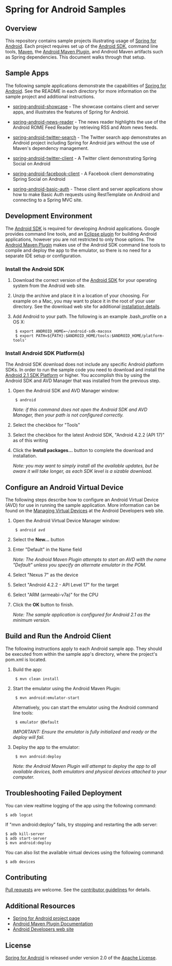 # Spring for Android Samples

## Overview

This repository contains sample projects illustrating usage of [Spring for Android]. Each project requires set up of the [Android SDK], command line tools, [Maven], the [Android Maven Plugin], and Android Maven artifacts such as Spring dependencies. This document walks through that setup.


## Sample Apps

The following sample applications demonstrate the capabilities of [Spring for Android]. See the README in each directory for more information on the sample project and additional instructions.

* [spring-android-showcase] - The showcase contains client and server apps, and illustrates the features of Spring for Android.

* [spring-android-news-reader] - The news reader highlights the use of the Android ROME Feed Reader by retrieving RSS and Atom news feeds.

* [spring-android-twitter-search] - The Twitter search app demonstrates an Android project including Spring for Android jars without the use of Maven's dependency management.

* [spring-android-twitter-client] - A Twitter client demonstrating Spring Social on Android

* [spring-android-facebook-client] - A Facebook client demonstrating Spring Social on Android

* [spring-android-basic-auth] - These client and server applications show how to make Basic Auth requests using RestTemplate on Android and connecting to a Spring MVC site.


## Development Environment

The [Android SDK] is required for developing Android applications. Google provides command line tools, and an [Eclipse plugin] for building Android applications, however you are not restricted to only those options. The [Android Maven Plugin] makes use of the Android SDK command line tools to compile and deploy the app to the emulator, so there is no need for a separate IDE setup or configuration.

### Install the Android SDK

1. Download the correct version of the [Android SDK] for your operating system from the Android web site.

1. Unzip the archive and place it in a location of your choosing. For example on a Mac, you may want to place it in the root of your user directory. See the download web site for additional [installation details].

2. Add Android to your path. The following is an example .bash_profile on a OS X:

		$ export ANDROID_HOME=~/android-sdk-macosx
		$ export PATH=${PATH}:$ANDROID_HOME/tools:$ANDROID_HOME/platform-tools'

### Install Android SDK Platform(s)

The Android SDK download does not include any specific Android platform SDKs. In order to run the sample code you need to download and install the [Android 2.1 SDK Platform] or higher. You accomplish this by using the Android SDK and AVD Manager that was installed from the previous step.

1. Open the Android SDK and AVD Manager window:

		$ android

	_Note: if this command does not open the Android SDK and AVD Manager, then your path is not configured correctly._
	
2. Select the checkbox for "Tools"

2. Select the checkbox for the latest Android SDK, "Android 4.2.2 (API 17)" as of this writing

3. Click the **Install packages...** button to complete the download and installation.

	_Note: you may want to simply install all the available updates, but be aware it will take longer, as each SDK level is a sizable download._


## Configure an Android Virtual Device

The following steps describe how to configure an Android Virtual Device (AVD) for use in running the sample application. More information can be found on the [Managing Virtual Devices] at the Android Developers web site.

1. Open the Android Virtual Device Manager window:

		$ android avd

2. Select the **New…** button

3. Enter "Default" in the Name field

	_Note: The Android Maven Plugin attempts to start an AVD with the name "Default" unless you specify an alternate emulator in the POM._
	
4. Select "Nexus 7" as the device

5. Select "Android 4.2.2 - API Level 17" for the target

6. Select "ARM (armeabi-v7a)" for the CPU

7. Click the **OK** button to finish.

	_Note: The sample application is configured for Android 2.1 as the minimum version._


## Build and Run the Android Client

The following instructions apply to each Android sample app. They should be executed from within the sample app's directory, where the project's pom.xml is located.

1. Build the app:

		$ mvn clean install		

2. Start the emulator using the Android Maven Plugin:

		$ mvn android:emulator-start

	Alternatively, you can start the emulator using the Android command line tools:

		$ emulator @Default

	_IMPORTANT: Ensure the emulator is fully initialized and ready or the deploy will fail._

3. Deploy the app to the emulator:

		$ mvn android:deploy

	_Note: the Android Maven Plugin will attempt to deploy the app to all available devices, both emulators and physical devices attached to your computer._


## Troubleshooting Failed Deployment

You can view realtime logging of the app using the following command:

	$ adb logcat

If "mvn android:deploy" fails, try stopping and restarting the adb server:

	$ adb kill-server
	$ adb start-server
	$ mvn android:deploy

You can also list the available virtual devices using the following command:

	$ adb devices


## Contributing

[Pull requests] are welcome. See the [contributor guidelines] for details.


## Additional Resources

* [Spring for Android project page]
* [Android Maven Plugin Documentation]
* [Android Developers web site]


## License

[Spring for Android] is released under version 2.0 of the [Apache License].


[Spring for Android]: http://www.springsource.org/spring-android
[Android SDK]: http://developer.android.com/sdk/index.html
[Maven]: http://maven.apache.org
[Android Maven Plugin]: http://code.google.com/p/maven-android-plugin
[spring-android-showcase]: https://github.com/SpringSource/spring-android-samples/tree/master/spring-android-showcase
[spring-android-news-reader]: https://github.com/SpringSource/spring-android-samples/tree/master/spring-android-news-reader
[spring-android-twitter-search]: https://github.com/SpringSource/spring-android-samples/tree/master/spring-android-twitter-search
[spring-android-twitter-client]: https://github.com/SpringSource/spring-android-samples/tree/master/spring-android-twitter-client
[spring-android-facebook-client]: https://github.com/SpringSource/spring-android-samples/tree/master/spring-android-facebook-client
[spring-android-basic-auth]: https://github.com/SpringSource/spring-android-samples/tree/master/spring-android-basic-auth
[Eclipse Plugin]: http://developer.android.com/sdk/eclipse-adt.html
[installation details]: http://developer.android.com/sdk/installing.html
[Android 2.1 SDK Platform]: http://developer.android.com/sdk/android-2.1.html
[Managing Virtual Devices]: http://developer.android.com/tools/devices/index.html
[Pull requests]: http://help.github.com/send-pull-requests
[contributor guidelines]: https://github.com/SpringSource/spring-android/wiki/Contributor-Guidelines
[Spring for Android project page]: http://www.springsource.org/spring-android
[Android Maven Plugin Documentation]: http://maven-android-plugin-m2site.googlecode.com/svn/plugin-info.html
[Android Developers web site]: http://developer.android.com/index.html
[Apache license]: http://www.apache.org/licenses/LICENSE-2.0
